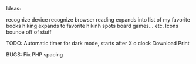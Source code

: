 Ideas:

recognize device
recognize browser
reading expands into list of my favorite books
hiking expands to favorite hikinh spots
board games... etc.
Icons bounce off of stuff

TODO:
Automatic timer for dark mode, starts after X o clock
Download
Print

BUGS:
Fix PHP spacing
